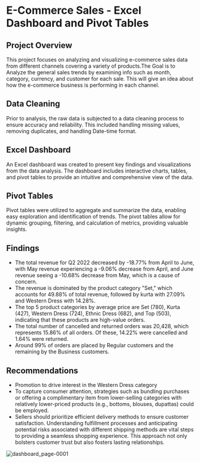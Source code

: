 # E-Commerce Sales - Excel Dashboard and Pivot Tables

## Project Overview

This project focuses on analyzing and visualizing e-commerce sales data from different channels covering a variety of products.The Goal is to Analyze the general sales trends by examining info such as month, category, currency, and customer for each sale. This will give an idea about how the e-commerce business is performing in each channel.

## Data Cleaning

Prior to analysis, the raw data is subjected to a data cleaning process to ensure accuracy and reliability. This included handling missing values, removing duplicates, and handling Date-time format.

## Excel Dashboard

An Excel dashboard was created to present key findings and visualizations from the data analysis. The dashboard includes interactive charts, tables, and pivot tables to provide an intuitive and comprehensive view of the data.

## Pivot Tables

Pivot tables were utilized to aggregate and summarize the data, enabling easy exploration and identification of trends. The pivot tables allow for dynamic grouping, filtering, and calculation of metrics, providing valuable insights.

## Findings

* The total revenue for Q2 2022 decreased by -18.77% from April to June, with May revenue experiencing a -9.06% decrease from April, and June revenue seeing a -10.68% decrease from May, which is a cause of concern.
* The revenue is dominated by the product category "Set," which accounts for 49.88% of total revenue, followed by kurta with 27.09% and Western Dress with 14.28%.
* The top 5 product categories by average price are Set (780), Kurta (427), Western Dress (724), Ethnic Dress (682), and Top (503), indicating that these products are high-value orders.
* The total number of cancelled and returned orders was 20,428, which represents 15.86% of all orders. Of these, 14.22% were cancelled and 1.64% were returned.
* Around 99% of orders are placed by Regular customers and the remaining by the Business customers.
  
## Recommendations

* Promotion to drive interest in the Western Dress category
* To capture consumer attention, strategies such as bundling purchases or offering a complimentary item from lower-selling categories with relatively lower-priced products (e.g., bottoms, blouses, dupattas) could be employed.
* Sellers should prioritize efficient delivery methods to ensure customer satisfaction. Understanding fulfillment processes and anticipating potential risks associated with different shipping methods are vital steps to providing a seamless shopping experience. This approach not only bolsters customer trust but also fosters lasting relationships.





![dashboard_page-0001](https://github.com/divya030/E-Commerce-Sales-Excel-Dashboard-/assets/96876070/f4f7730f-250d-4c01-a712-c02459906b8b)





